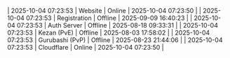 | 2025-10-04 07:23:53 | Website | Online | 2025-10-04 07:23:50 |
| 2025-10-04 07:23:53 | Registration | Offline | 2025-09-09 16:40:23 |
| 2025-10-04 07:23:53 | Auth Server | Offline | 2025-08-18 09:33:31 |
| 2025-10-04 07:23:53 | Kezan (PvE) | Offline | 2025-08-03 17:58:02 |
| 2025-10-04 07:23:53 | Gurubashi (PvP) | Offline | 2025-08-23 21:44:06 |
| 2025-10-04 07:23:53 | Cloudflare | Online | 2025-10-04 07:23:50 |
